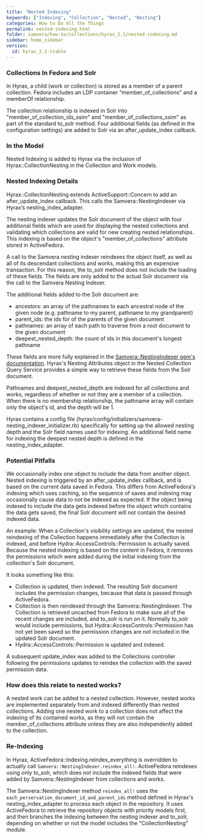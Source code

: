 ```yaml
---
title: "Nested Indexing"
keywords: ["Indexing", "Collection", "Nested", "Nesting"]
categories: How to Do All the Things
permalink: nested-indexing.html
folder: samvera/how-to/collections/hyrax_2.1/nested-indexing.md
sidebar: home_sidebar
version:
  id: hyrax_2.1-stable
---
```


### Collections In Fedora and Solr
In Hyrax, a child (work or collection) is stored as a member of a parent collection. Fedora includes an LDP container “member_of_collections” and a memberOf relationship.

The collection relationship is indexed in Solr into "member_of_collection_ids_ssim" and "member_of_collections_ssim" as part of the standard to_solr method. Four additional fields (as defined in the configuration settings) are added to Solr via an after_update_index callback.

### In the Model
Nested Indexing is added to Hyrax via the inclusion of Hyrax::CollectionNesting in the Collection and Work models.

### Nested Indexing Details
Hyrax::CollectionNesting extends ActiveSupport::Concern to add an after_update_index callback. This calls the Samvera::NestingIndexer via Hyrax’s nesting_index_adapter.

The nesting indexer updates the Solr document of the object with four additional fields which are used for displaying the nested collections and validating which collections are valid for new creating nested relationships. This indexing is based on the object's "member_of_collections" attribute stored in ActiveFedora.

A call to the Samvera nesting indexer reindexes the object itself, as well as all of its descendant collections and works, making this an expensive transaction. For this reason, the to_solr method does not include the loading of these fields. The fields are only added to the actual Solr document via the call to the Samvera Nesting Indexer.

The additional fields added to the Solr document are:
- ancestors: an array of the pathnames to each ancestral node of the given node (e.g. pathname to my parent, pathname to my grandparent)
- parent_ids: the ids for of the parents of the given document
- pathnames: an array of each path to traverse from a root document to the given document
- deepest_nested_depth: the count of ids in this document's longest pathname

These fields are more fully explained in the [Samvera::NestingIndexer gem's documentation](https://github.com/samvera-labs/samvera-nesting_indexer).  Hyrax's Nesting Attributes object in the Nested Collection Query Service provides a simple way to retrieve these fields from the Solr document.

Pathnames and deepest_nested_depth  are indexed for all collections and works, regardless of whether or not they are a member of a collection. When there is no membership relationship, the pathname array will contain only the object's id, and the depth will be 1.

Hyrax contains a config file (hyrax/config/initializers/samvera-nesting_indexer_initializer.rb) specifically for setting up the allowed nesting depth and the Solr field names used for indexing. An additional  field name for indexing the deepest nested depth is defined in the nesting_index_adapter.

### Potential Pitfalls
We occasionally index one object to include the data from another object. Nested indexing is triggered by an after_update_index callback, and is based on the current data saved in Fedora. This differs from ActiveFedora's indexing which uses caching, so the sequence of saves and indexing may occasionally cause data to not be indexed as expected. If the object being indexed to include the data gets indexed before the object which contains the data gets saved, the final Solr document will not contain the desired indexed data.

An example: When a Collection's visibility settings are updated, the nested reindexing of the Collection happens immediately after the Collection is indexed, and before Hydra::AccessControls::Permission is actually saved. Because the nested indexing is based on the content in Fedora, it removes the permissions which were added during the initial indexing from the collection's Solr document.

It looks something like this:
* Collection is updated, then indexed. The resulting Solr document includes the permission changes, because that data is passed through ActiveFedora.
* Collection is then reindexed through the Samvera::NestingIndexer. The Collection is retrieved uncached from Fedora to make sure all of the recent changes are included, and to_solr is run on it. Normally to_solr would include permissions, but Hydra::AccessControls::Permission has not yet been saved so the permission changes are not included in the updated Solr document.
* Hydra::AccessControls::Permission is updated and indexed.

A subsequent update_index was added to the Collections controller following the permissions updates to reindex the collection with the saved permission data.

### How does this relate to nested works?
A nested work can be added to a nested collection. However, nested works are implemented separately from and indexed differently than nested collections. Adding one nested work to a collection does not affect the indexing of its contained works, as they will not contain the member_of_collections attribute unless they are also independently added to the collection.

### Re-Indexing
In Hyrax, ActiveFedora::Indexing.reindex_everything is overridden to actually call `Samvera::NestingIndexer.reindex_all!`. ActiveFedora reindexes using only to_solr, which does not include the indexed fields that were added by Samvera::NestingIndexer from collections and works.

The Samvera::NestingIndexer method `reindex_all!` uses the `each_perservation_document_id_and_parent_ids` method defined in Hyrax's nesting_index_adapter to process each object in the repository. It uses ActiveFedora to retrieve the repository objects with priority models first, and then branches the indexing between the nesting indexer and to_solr, depending on whether or not the model includes the "CollectionNesting" module.
